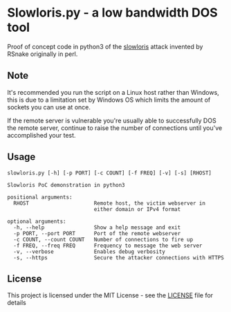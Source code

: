 # Slowloris.py - a low bandwidth DOS tool
Proof of concept code in python3 of the [slowloris](https://en.wikipedia.org/wiki/Slowloris_(computer_security)) attack invented by RSnake originally in perl.


## Note

It's recommended you run the script on a Linux host rather than Windows, this is due to a limitation set by Windows OS which limits the amount of sockets you can use at once.

If the remote server is vulnerable you're usually able to successfully DOS the remote server, continue to raise the number of connections until you've accomplished your test.

## Usage

```
slowloris.py [-h] [-p PORT] [-c COUNT] [-f FREQ] [-v] [-s] [RHOST]

Slowloris PoC demonstration in python3

positional arguments:
  RHOST                     Remote host, the victim webserver in 
                            either domain or IPv4 format

optional arguments:
  -h, --help                Show a help message and exit
  -p PORT, --port PORT      Port of the remote webserver
  -c COUNT, --count COUNT   Number of connections to fire up
  -f FREQ, --freq FREQ      Frequency to message the web server
  -v, --verbose             Enables debug verbosity
  -s, --https               Secure the attacker connections with HTTPS
```

## License
This project is licensed under the MIT License - see the [LICENSE](https://github.com/Zatrac/slowloris.py/blob/master/LICENSE) file for details
